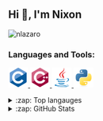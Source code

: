 ## Hi 👋, I'm Nixon

<p align="left"> <img src="https://komarev.com/ghpvc/?username=nlazaro&label=Profile Views&color=0e75b6&style=flat" alt="nlazaro" /> </p>


<h3 align="left">Languages and Tools:</h3>

<p align="left"> <a href="https://www.cprogramming.com/" target="_blank"> 
  <img src="https://raw.githubusercontent.com/devicons/devicon/master/icons/c/c-original.svg" alt="c" width="40" height="40"/> </a> <a href="https://www.w3schools.com/cpp/" target="_blank"> 
  <img src="https://raw.githubusercontent.com/devicons/devicon/master/icons/cplusplus/cplusplus-original.svg" alt="cplusplus" width="40" height="40"/> </a> <a href="https://www.java.com" target="_blank"> 
  <img src="https://raw.githubusercontent.com/devicons/devicon/master/icons/java/java-original.svg" alt="java" width="40" height="40"/> </a> <a href="https://www.python.org" target="_blank"> 
  <img src="https://raw.githubusercontent.com/devicons/devicon/master/icons/python/python-original.svg" alt="python" width="40" height="40"/> </a> </p>
 
<details>
  <summary>:zap: Top langauges</summary>
  
  [![Top Langs](https://github-readme-stats.vercel.app/api/top-langs/?username=nlazaro)](https://github.com/anuraghazra/github-readme-stats)
  
  </details>
 
<details>
<summary>:zap: GitHub Stats</summary>
<p>&nbsp;<img align="center" src="https://github-readme-stats.vercel.app/api?username=nlazaro&show_icons=true&locale=en" alt="nlazaro" /></p>
  </details>
